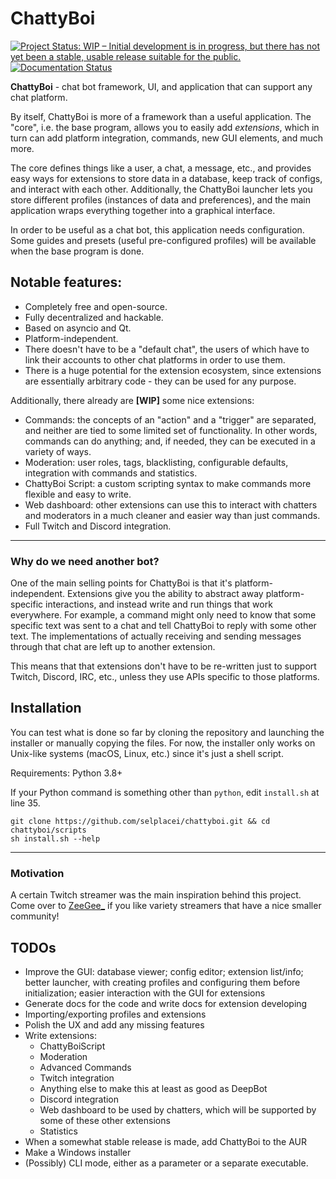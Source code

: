 # ChattyBoi

[![Project Status: WIP – Initial development is in progress, but there has not yet been a stable, usable release suitable for the public.](https://www.repostatus.org/badges/latest/wip.svg)](https://www.repostatus.org/#wip)
[![Documentation Status](https://readthedocs.org/projects/chattyboi/badge/?version=latest)](https://chattyboi.readthedocs.io/en/latest/?badge=latest)

**ChattyBoi** - chat bot framework, UI, and application that can support any chat platform.

By itself, ChattyBoi is more of a framework than a useful application. The "core", i.e. the base program, allows you to easily add _extensions_, which in turn can add platform integration, commands, new GUI elements, and much more.

The core defines things like a user, a chat, a message, etc., and provides easy ways for extensions to store data in a database, keep track of configs, and interact with each other. Additionally, the ChattyBoi launcher lets you store different profiles (instances of data and preferences), and the main application wraps everything together into a graphical interface.

In order to be useful as a chat bot, this application needs configuration. Some guides and presets (useful pre-configured profiles) will be available when the base program is done.

## Notable features:

- Completely free and open-source.
- Fully decentralized and hackable.
- Based on asyncio and Qt.
- Platform-independent.
- There doesn't have to be a "default chat", the users of which have to link their accounts to other chat platforms in order to use them.
- There is a huge potential for the extension ecosystem, since extensions are essentially arbitrary code - they can be used for any purpose.

Additionally, there already are **[WIP]** some nice extensions:

- Commands: the concepts of an "action" and a "trigger" are separated, and neither are tied to some limited set of functionality. In other words, commands can do anything; and, if needed, they can be executed in a variety of ways.
- Moderation: user roles, tags, blacklisting, configurable defaults, integration with commands and statistics.
- ChattyBoi Script: a custom scripting syntax to make commands more flexible and easy to write.
- Web dashboard: other extensions can use this to interact with chatters and moderators in a much cleaner and easier way than just commands.
- Full Twitch and Discord integration.

___

### **Why do we need another bot?**
One of the main selling points for ChattyBoi is that it's platform-independent. Extensions give you the ability to abstract away platform-specific interactions, and instead write and run things that work everywhere. For example, a command might only need to know that some specific text was sent to a chat and tell ChattyBoi to reply with some other text. The implementations of actually receiving and sending messages through that chat are left up to another extension.

This means that that extensions don't have to be re-written just to support Twitch, Discord, IRC, etc., unless they use APIs specific to those platforms.

## Installation
You can test what is done so far by cloning the repository and launching the installer or manually copying the files.
For now, the installer only works on Unix-like systems (macOS, Linux, etc.) since it's just a shell script.

Requirements: Python 3.8+

If your Python command is something other than `python`, edit `install.sh` at line 35.
```
git clone https://github.com/selplacei/chattyboi.git && cd chattyboi/scripts
sh install.sh --help
```
___

### **Motivation**
A certain Twitch streamer was the main inspiration behind this project. Come over to [ZeeGee_](https://twitch.tv/zeegee_) if you like variety streamers that have a nice smaller community!

## TODOs

- Improve the GUI: database viewer; config editor; extension list/info; better launcher, with creating profiles and configuring them before initialization; easier interaction with the GUI for extensions
- Generate docs for the code and write docs for extension developing
- Importing/exporting profiles and extensions
- Polish the UX and add any missing features
- Write extensions:
  * ChattyBoiScript
  * Moderation
  * Advanced Commands
  * Twitch integration
  * Anything else to make this at least as good as DeepBot
  * Discord integration
  * Web dashboard to be used by chatters, which will be supported by some of these other extensions
  * Statistics
- When a somewhat stable release is made, add ChattyBoi to the AUR
- Make a Windows installer
- (Possibly) CLI mode, either as a parameter or a separate executable.
